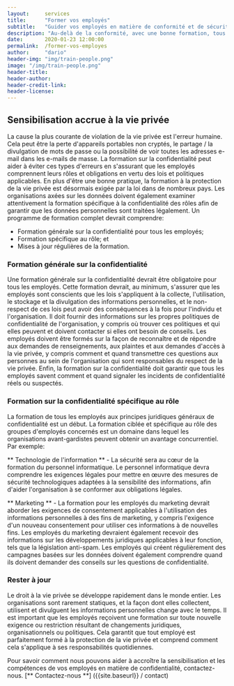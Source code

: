 ```yaml
---
layout:     services
title:      "Former vos employés"
subtitle:   "Guider vos employés en matière de conformité et de sécurité."
description: "Au-delà de la conformité, avec une bonne formation, tous les employés peuvent démontrer qu'ils apprécient la confidentialité, instaurant la confiance avec les clients et partenaires commerciaux."
date:       2020-01-23 12:00:00
permalink:  /former-vos-employes
author:     "dario"
header-img: "img/train-people.png"
image: "/img/train-people.png"
header-title:
header-author:
header-credit-link:
header-license:
---
```


## Sensibilisation accrue à la vie privée
La cause la plus courante de violation de la vie privée est l'erreur humaine. Cela peut être la perte d'appareils portables non cryptés, le partage / la divulgation de mots de passe ou la possibilité de voir toutes les adresses e-mail dans les e-mails de masse. La formation sur la confidentialité peut aider à éviter ces types d'erreurs en s'assurant que les employés comprennent leurs rôles et obligations en vertu des lois et politiques applicables. En plus d'être une bonne pratique, la formation à la protection de la vie privée est désormais exigée par la loi dans de nombreux pays. Les organisations axées sur les données doivent également examiner attentivement la formation spécifique à la confidentialité des rôles afin de garantir que les données personnelles sont traitées légalement. Un programme de formation complet devrait comprendre:

- Formation générale sur la confidentialité pour tous les employés;
- Formation spécifique au rôle; et
- Mises à jour régulières de la formation.

### Formation générale sur la confidentialité
Une formation générale sur la confidentialité devrait être obligatoire pour tous les employés. Cette formation devrait, au minimum, s'assurer que les employés sont conscients que les lois s'appliquent à la collecte, l'utilisation, le stockage et la divulgation des informations personnelles, et le non-respect de ces lois peut avoir des conséquences à la fois pour l'individu et l'organisation. Il doit fournir des informations sur les propres politiques de confidentialité de l'organisation, y compris où trouver ces politiques et qui elles peuvent et doivent contacter si elles ont besoin de conseils. Les employés doivent être formés sur la façon de reconnaître et de répondre aux demandes de renseignements, aux plaintes et aux demandes d'accès à la vie privée, y compris comment et quand transmettre ces questions aux personnes au sein de l'organisation qui sont responsables du respect de la vie privée. Enfin, la formation sur la confidentialité doit garantir que tous les employés savent comment et quand signaler les incidents de confidentialité réels ou suspectés.


### Formation sur la confidentialité spécifique au rôle
La formation de tous les employés aux principes juridiques généraux de confidentialité est un début. La formation ciblée et spécifique au rôle des groupes d'employés concernés est un domaine dans lequel les organisations avant-gardistes peuvent obtenir un avantage concurrentiel. Par exemple:

** Technologie de l'information ** - La sécurité sera au cœur de la formation du personnel informatique. Le personnel informatique devra comprendre les exigences légales pour mettre en œuvre des mesures de sécurité technologiques adaptées à la sensibilité des informations, afin d'aider l'organisation à se conformer aux obligations légales.

** Marketing ** - La formation pour les employés du marketing devrait aborder les exigences de consentement applicables à l'utilisation des informations personnelles à des fins de marketing, y compris l'exigence d'un nouveau consentement pour utiliser ces informations à de nouvelles fins. Les employés du marketing devraient également recevoir des informations sur les développements juridiques applicables à leur fonction, tels que la législation anti-spam. Les employés qui créent régulièrement des campagnes basées sur les données doivent également comprendre quand ils doivent demander des conseils sur les questions de confidentialité.


### Rester à jour
Le droit à la vie privée se développe rapidement dans le monde entier. Les organisations sont rarement statiques, et la façon dont elles collectent, utilisent et divulguent les informations personnelles change avec le temps. Il est important que les employés reçoivent une formation sur toute nouvelle exigence ou restriction résultant de changements juridiques, organisationnels ou politiques. Cela garantit que tout employé est parfaitement formé à la protection de la vie privée et comprend comment cela s'applique à ses responsabilités quotidiennes.

Pour savoir comment nous pouvons aider à accroître la sensibilisation et les compétences de vos employés en matière de confidentialité, contactez-nous. [** Contactez-nous **] ({{site.baseurl}} / contact)
